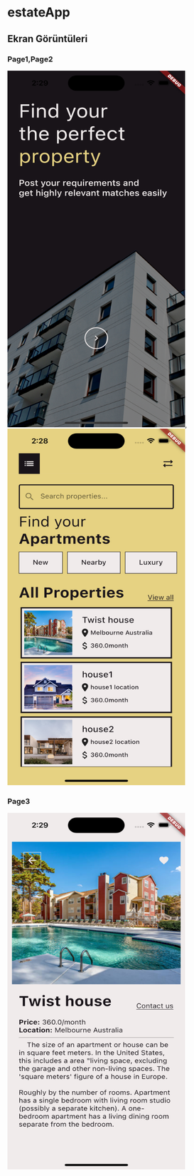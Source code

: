 # estateApp

## Ekran Görüntüleri

### Page1,Page2
<img src="https://github.com/meteozdn/estateApp/blob/main/ekranGoruntuleri/page1.png" width="400" height="800" />, <img src="https://github.com/meteozdn/estateApp/blob/main/ekranGoruntuleri/page4.png" width="400" height="800" />

### Page3
<img src="https://github.com/meteozdn/estateApp/blob/main/ekranGoruntuleri/page3.png" width="400" height="800" />
